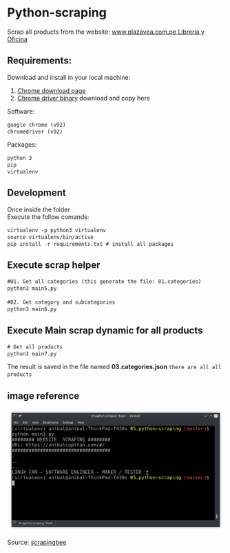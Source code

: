 # Python-scraping

Scrap all products from the website: [www.plazavea.com.pe Libreria y Oficina](https://www.plazavea.com.pe/libreria-y-oficina)

## Requirements: 

Download and install in your local machine: 

 1. [Chrome download page](https://www.google.com/chrome/)  
 2. [Chrome driver binary](https://sites.google.com/a/chromium.org/chromedriver/downloads) download and copy here  

Software:

	google chrome (v92)
	chromedriver (v92)

Packages:

	python 3
	pip
	virtualenv

## Development

Once inside the folder  <project-name>  
Execute the follow comands:

	virtualenv -p python3 virtualenv
	source virtualenv/bin/active
	pip install -r requirements.txt # install all packages

## Execute scrap helper

	#01. Get all categories (this generate the file: 01.categories)
	python3 main5.py

	#02. Get category and subcategories
	python3 main6.py

## Execute Main scrap dynamic for all products

	# Get all products
	python3 main7.py

The result is saved in the file named **03.categories.json** `there are all all products`

## image reference

![thumbnail](./docs/Screenshot_20210821_153849.png)




Source: [scrapingbee](https://www.scrapingbee.com/blog/selenium-python/)

